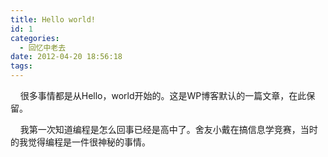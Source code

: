 ```yaml
---
title: Hello world!
id: 1
categories:
  - 回忆中老去
date: 2012-04-20 18:56:18
tags:
---
```


    很多事情都是从Hello，world开始的。这是WP博客默认的一篇文章，在此保留。

    我第一次知道编程是怎么回事已经是高中了。舍友小戴在搞信息学竞赛，当时的我觉得编程是一件很神秘的事情。